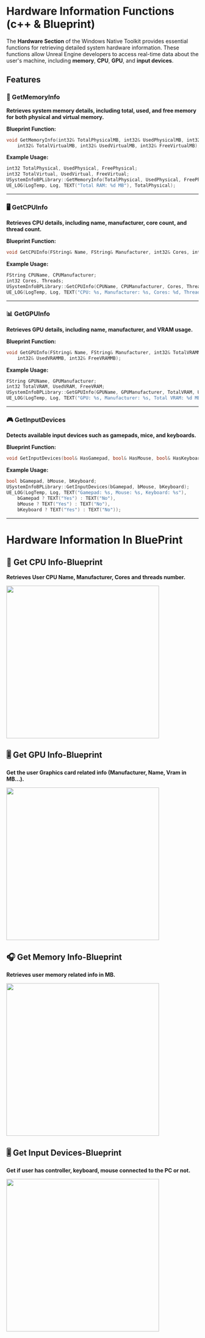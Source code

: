 # Hardware Information Functions (c++ & Blueprint)

The **Hardware Section** of the Windows Native Toolkit provides essential functions for retrieving detailed system hardware information. These functions allow Unreal Engine developers to access real-time data about the user's machine, including **memory**, **CPU**, **GPU**, and **input devices**.

## Features

### 💾 GetMemoryInfo 
**Retrieves system memory details, including total, used, and free memory for both physical and virtual memory.**

**Blueprint Function:**
```cpp
void GetMemoryInfo(int32& TotalPhysicalMB, int32& UsedPhysicalMB, int32& FreePhysicalMB,
    int32& TotalVirtualMB, int32& UsedVirtualMB, int32& FreeVirtualMB);
```

**Example Usage:**
```cpp
int32 TotalPhysical, UsedPhysical, FreePhysical;
int32 TotalVirtual, UsedVirtual, FreeVirtual;
USystemInfoBPLibrary::GetMemoryInfo(TotalPhysical, UsedPhysical, FreePhysical, TotalVirtual, UsedVirtual, FreeVirtual);
UE_LOG(LogTemp, Log, TEXT("Total RAM: %d MB"), TotalPhysical);
```
---

### 🖥️ GetCPUInfo 
**Retrieves CPU details, including name, manufacturer, core count, and thread count.**

**Blueprint Function:**
```cpp
void GetCPUInfo(FString& Name, FString& Manufacturer, int32& Cores, int32& Threads);
```

**Example Usage:**
```cpp
FString CPUName, CPUManufacturer;
int32 Cores, Threads;
USystemInfoBPLibrary::GetCPUInfo(CPUName, CPUManufacturer, Cores, Threads);
UE_LOG(LogTemp, Log, TEXT("CPU: %s, Manufacturer: %s, Cores: %d, Threads: %d"), *CPUName, *CPUManufacturer, Cores, Threads);
```
---

### 📊 GetGPUInfo 
**Retrieves GPU details, including name, manufacturer, and VRAM usage.**

**Blueprint Function:**
```cpp
void GetGPUInfo(FString& Name, FString& Manufacturer, int32& TotalVRAMMB,
    int32& UsedVRAMMB, int32& FreeVRAMMB);
```

**Example Usage:**
```cpp
FString GPUName, GPUManufacturer;
int32 TotalVRAM, UsedVRAM, FreeVRAM;
USystemInfoBPLibrary::GetGPUInfo(GPUName, GPUManufacturer, TotalVRAM, UsedVRAM, FreeVRAM);
UE_LOG(LogTemp, Log, TEXT("GPU: %s, Manufacturer: %s, Total VRAM: %d MB"), *GPUName, *GPUManufacturer, TotalVRAM);
```
---

### 🎮 GetInputDevices 
**Detects available input devices such as gamepads, mice, and keyboards.**

**Blueprint Function:**
```cpp
void GetInputDevices(bool& HasGamepad, bool& HasMouse, bool& HasKeyboard);
```

**Example Usage:**
```cpp
bool bGamepad, bMouse, bKeyboard;
USystemInfoBPLibrary::GetInputDevices(bGamepad, bMouse, bKeyboard);
UE_LOG(LogTemp, Log, TEXT("Gamepad: %s, Mouse: %s, Keyboard: %s"),
    bGamepad ? TEXT("Yes") : TEXT("No"),
    bMouse ? TEXT("Yes") : TEXT("No"),
    bKeyboard ? TEXT("Yes") : TEXT("No"));
```
---

# Hardware Information In BluePrint


## 📌 Get CPU Info-Blueprint

**Retrieves User CPU Name, Manufacturer, Cores and threads number.**

<img src="https://github.com/user-attachments/assets/c26fcfc5-5d8d-43e9-adaa-f7e0d36b78c0" width="400">




## 🎚️ Get GPU Info-Blueprint

**Get the user Graphics card related info (Manufacturer, Name, Vram in MB...).**

<img src="https://github.com/user-attachments/assets/3a1cc9db-01a1-4a96-9537-f3374d927f0f" width="400">





## 🎧 Get Memory Info-Blueprint

**Retrieves user memory related info in MB.**

<img src="https://github.com/user-attachments/assets/a0a14aee-f33e-4805-905b-92577b709d45" width="400">




## 🎚️ Get Input Devices-Blueprint

**Get if user has controller, keyboard, mouse connected to the PC or not.**

<img src="https://github.com/user-attachments/assets/f778ed95-81af-4be5-a52e-d2595528b4f6" width="400">




